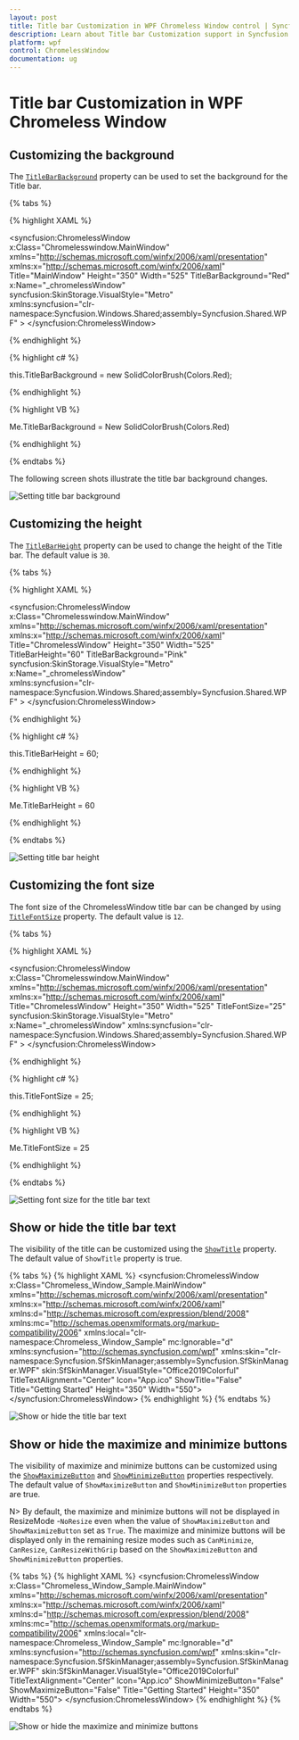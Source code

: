 ```yaml
---
layout: post
title: Title bar Customization in WPF Chromeless Window control | Syncfusion
description: Learn about Title bar Customization support in Syncfusion WPF Chromeless Window control, its elements and more details.
platform: wpf
control: ChromelessWindow
documentation: ug
---
```

# Title bar Customization in WPF Chromeless Window

## Customizing the background
 
 The [`TitleBarBackground`](https://help.syncfusion.com/cr/wpf/Syncfusion.Windows.Shared.ChromelessWindow.html#Syncfusion_Windows_Shared_ChromelessWindow_TitleBarBackground) property can be used to set the background for the Title bar.
 
 {% tabs %}
 
 {% highlight XAML %}
 
 <syncfusion:ChromelessWindow x:Class="Chromelesswindow.MainWindow"
  xmlns="http://schemas.microsoft.com/winfx/2006/xaml/presentation"
  xmlns:x="http://schemas.microsoft.com/winfx/2006/xaml"
  Title="MainWindow" Height="350" Width="525"  TitleBarBackground="Red"   x:Name="_chromelessWindow"  
  syncfusion:SkinStorage.VisualStyle="Metro"  
  xmlns:syncfusion="clr-namespace:Syncfusion.Windows.Shared;assembly=Syncfusion.Shared.WPF" >
  <Grid>
  </Grid>
 </syncfusion:ChromelessWindow>
 
 {% endhighlight %}
 
 {% highlight c# %}
 
 this.TitleBarBackground = new SolidColorBrush(Colors.Red);
 
 {% endhighlight %}
 
 {% highlight VB %}
 
 Me.TitleBarBackground = New SolidColorBrush(Colors.Red)
 
 {% endhighlight %}
 
 {% endtabs %}
 
 The following screen shots illustrate the title bar background changes.
 
 ![Setting title bar background](TitleBarBackground_images/TitleBarBackground_img1.jpeg)
 
## Customizing the height
 
 The [`TitleBarHeight`](https://help.syncfusion.com/cr/wpf/Syncfusion.Windows.Shared.ChromelessWindow.html#Syncfusion_Windows_Shared_ChromelessWindow_TitleBarHeight) property can be used to change the height of the Title bar. The default value is `30`. 
  
 {% tabs %}
 
 {% highlight XAML %}
 
 <syncfusion:ChromelessWindow x:Class="Chromelesswindow.MainWindow"
  xmlns="http://schemas.microsoft.com/winfx/2006/xaml/presentation"
  xmlns:x="http://schemas.microsoft.com/winfx/2006/xaml"
  Title="ChromelessWindow" Height="350" Width="525" TitleBarHeight="60" TitleBarBackground="Pink" 
  syncfusion:SkinStorage.VisualStyle="Metro"  x:Name="_chromelessWindow"  
  xmlns:syncfusion="clr-namespace:Syncfusion.Windows.Shared;assembly=Syncfusion.Shared.WPF" >
  <Grid>
  </Grid>
 </syncfusion:ChromelessWindow>
 
 {% endhighlight %}
 
 {% highlight c# %}
 
 this.TitleBarHeight = 60;
 
 {% endhighlight %}
 
 {% highlight VB %}
 
   Me.TitleBarHeight = 60
   
 {% endhighlight %}
 
 {% endtabs %}
 
 ![Setting title bar height](TitleBarHeight-Support_images/TitleBarHeight-Support_img1.jpeg)

## Customizing  the font size

 The font size of the ChromelessWindow title bar can be changed by using [`TitleFontSize`](https://help.syncfusion.com/cr/wpf/Syncfusion.Windows.Shared.ChromelessWindow.html#Syncfusion_Windows_Shared_ChromelessWindow_TitleFontSize) property. The default value is `12`.

 {% tabs %}

 {% highlight XAML %}

 <syncfusion:ChromelessWindow x:Class="Chromelesswindow.MainWindow"
  xmlns="http://schemas.microsoft.com/winfx/2006/xaml/presentation"
  xmlns:x="http://schemas.microsoft.com/winfx/2006/xaml"
  Title="ChromelessWindow" Height="350" Width="525" TitleFontSize="25" syncfusion:SkinStorage.VisualStyle="Metro"     
  x:Name="_chromelessWindow" xmlns:syncfusion="clr-namespace:Syncfusion.Windows.Shared;assembly=Syncfusion.Shared.WPF" >
  <Grid>
  </Grid>
 </syncfusion:ChromelessWindow>

 {% endhighlight %}
 
 {% highlight c# %}
 
 this.TitleFontSize = 25;
 
 {% endhighlight %}
 
 {% highlight VB %}
 
 Me.TitleFontSize = 25
 
 {% endhighlight %}
 
 {% endtabs %}
 
 ![Setting font size for the title bar text](ChromelessWindow-TitleFontSize-Support_images/ChromelessWindow-TitleFontSize-Support_img1.jpeg)

## Show or hide the title bar text

 The visibility of the title can be customized using the [`ShowTitle`](https://help.syncfusion.com/cr/wpf/Syncfusion.Windows.Shared.ChromelessWindow.html#Syncfusion_Windows_Shared_ChromelessWindow_ShowTitle) property. The default value of `ShowTitle` property is true.

 {% tabs %}
 {% highlight XAML %}
 <syncfusion:ChromelessWindow x:Class="Chromeless_Window_Sample.MainWindow"
        xmlns="http://schemas.microsoft.com/winfx/2006/xaml/presentation"
        xmlns:x="http://schemas.microsoft.com/winfx/2006/xaml"
        xmlns:d="http://schemas.microsoft.com/expression/blend/2008"
        xmlns:mc="http://schemas.openxmlformats.org/markup-compatibility/2006"
        xmlns:local="clr-namespace:Chromeless_Window_Sample"
        mc:Ignorable="d" xmlns:syncfusion="http://schemas.syncfusion.com/wpf"
        xmlns:skin="clr-namespace:Syncfusion.SfSkinManager;assembly=Syncfusion.SfSkinManager.WPF"
        skin:SfSkinManager.VisualStyle="Office2019Colorful"
        TitleTextAlignment="Center"
        Icon="App.ico"
        ShowTitle="False" 
        Title="Getting Started"
        Height="350" Width="550">
    <Grid>
    </Grid>
 </syncfusion:ChromelessWindow>
 {% endhighlight %}
 {% endtabs %}

 ![Show or hide the title bar text](Getting-Started_images/ShowTitle.PNG)

## Show or hide the maximize and minimize buttons

 The visibility of maximize and minimize buttons can be customized using the [`ShowMaximizeButton`](https://help.syncfusion.com/cr/wpf/Syncfusion.Windows.Shared.ChromelessWindow.html#Syncfusion_Windows_Shared_ChromelessWindow_ShowMaximizeButton) and [`ShowMinimizeButton`](https://help.syncfusion.com/cr/wpf/Syncfusion.Windows.Shared.ChromelessWindow.html#Syncfusion_Windows_Shared_ChromelessWindow_ShowMinimizeButton) properties respectively. The default value of `ShowMaximizeButton` and `ShowMinimizeButton` properties are true. 

 N> By default, the maximize and minimize buttons will not be displayed in ResizeMode -`NoResize` even when the value of `ShowMaximizeButton` and `ShowMaximizeButton` set as `True`. The maximize and minimize buttons will be displayed only in the remaining resize modes such as `CanMinimize`, `CanResize`, `CanResizeWithGrip` based on the `ShowMaximizeButton` and `ShowMinimizeButton` properties.

 {% tabs %}
{% highlight XAML %}
<syncfusion:ChromelessWindow x:Class="Chromeless_Window_Sample.MainWindow"
        xmlns="http://schemas.microsoft.com/winfx/2006/xaml/presentation"
        xmlns:x="http://schemas.microsoft.com/winfx/2006/xaml"
        xmlns:d="http://schemas.microsoft.com/expression/blend/2008"
        xmlns:mc="http://schemas.openxmlformats.org/markup-compatibility/2006"
        xmlns:local="clr-namespace:Chromeless_Window_Sample"
        mc:Ignorable="d" xmlns:syncfusion="http://schemas.syncfusion.com/wpf"
        xmlns:skin="clr-namespace:Syncfusion.SfSkinManager;assembly=Syncfusion.SfSkinManager.WPF"
        skin:SfSkinManager.VisualStyle="Office2019Colorful"
        TitleTextAlignment="Center"
        Icon="App.ico"
        ShowMinimizeButton="False"
        ShowMaximizeButton="False" 
        Title="Getting Started"
        Height="350" Width="550">
    <Grid>
    </Grid>
</syncfusion:ChromelessWindow>
{% endhighlight %}
{% endtabs %}

![Show or hide the maximize and minimize buttons](Getting-Started_images/MaximizeMinimizeButton.PNG)
